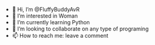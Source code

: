 - 👋 Hi, I’m @FluffyBuddyAvR
- 👀 I’m interested in Woman
- 🌱 I’m currently learning Python
- 💞️ I’m looking to collaborate on any type of programing
- 📫 How to reach me: leave a comment

<!---
FluffyBuddyAvR/FluffyBuddyAvR is a ✨ special ✨ repository because its `README.md` (this file) appears on your GitHub profile.
You can click the Preview link to take a look at your changes.
--->
